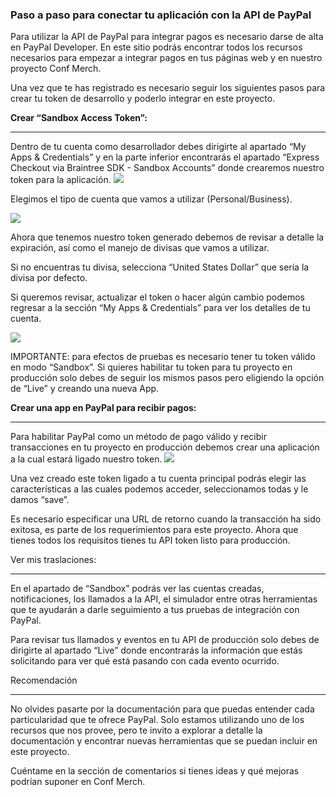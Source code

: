 ### Paso a paso para conectar tu aplicación con la API de PayPal

Para utilizar la API de PayPal para integrar pagos es necesario darse de alta en PayPal Developer. En este sitio podrás encontrar todos los recursos necesarios para empezar a integrar pagos en tus páginas web y en nuestro proyecto Conf Merch.

Una vez que te has registrado es necesario seguir los siguientes pasos para crear tu token de desarrollo y poderlo integrar en este proyecto.

<b> Crear “Sandbox Access Token”: </b>
<hr/>
Dentro de tu cuenta como desarrollador debes dirigirte al apartado “My Apps & Credentials” y en la parte inferior encontrarás el apartado “Express Checkout via Braintree SDK - Sandbox Accounts” donde crearemos nuestro token para la aplicación.

<img src="https://static.platzi.com/media/user_upload/paypal-1-8289e536-5853-4ef1-b54e-33ed5827edd3.jpg">

Elegimos el tipo de cuenta que vamos a utilizar (Personal/Business).

<img src="https://static.platzi.com/media/user_upload/paypal-2-f18c3d2d-2685-4921-9357-7b050b06fbf0.jpg">

Ahora que tenemos nuestro token generado debemos de revisar a detalle la expiración, así como el manejo de divisas que vamos a utilizar.

Si no encuentras tu divisa, selecciona “United States Dollar” que sería la divisa por defecto.

Si queremos revisar, actualizar el token o hacer algún cambio podemos regresar a la sección “My Apps & Credentials” para ver los detalles de tu cuenta.

<img src="https://static.platzi.com/media/user_upload/paypal-3-480614f2-9778-43d1-a716-fc40fdbd5b7a.jpg">

IMPORTANTE: para efectos de pruebas es necesario tener tu token válido en modo “Sandbox”. Si quieres habilitar tu token para tu proyecto en producción solo debes de seguir los mismos pasos pero eligiendo la opción de “Live” y creando una nueva App.

<b>Crear una app en PayPal para recibir pagos: </b>
<hr/>
Para habilitar PayPal como un método de pago válido y recibir transacciones en tu proyecto en producción debemos crear una aplicación a la cual estará ligado nuestro token.

<img src="https://static.platzi.com/media/user_upload/paypal-4-f2fa159e-bc68-4671-9995-a3174612a6b6.jpg">

Una vez creado este token ligado a tu cuenta principal podrás elegir las características a las cuales podemos acceder, seleccionamos todas y le damos “save”.

Es necesario especificar una URL de retorno cuando la transacción ha sido exitosa, es parte de los requerimientos para este proyecto. Ahora que tienes todos los requisitos tienes tu API token listo para producción.

Ver mis traslaciones:
<hr/>
En el apartado de “Sandbox” podrás ver las cuentas creadas, notificaciones, los llamados a la API, el simulador entre otras herramientas que te ayudarán a darle seguimiento a tus pruebas de integración con PayPal.

Para revisar tus llamados y eventos en tu API de producción solo debes de dirigirte al apartado “Live” donde encontrarás la información que estás solicitando para ver qué está pasando con cada evento ocurrido.

Recomendación
<hr/>
No olvides pasarte por la documentación para que puedas entender cada particularidad que te ofrece PayPal. Solo estamos utilizando uno de los recursos que nos provee, pero te invito a explorar a detalle la documentación y encontrar nuevas herramientas que se puedan incluir en este proyecto.

Cuéntame en la sección de comentarios si tienes ideas y qué mejoras podrían suponer en Conf Merch.